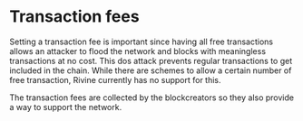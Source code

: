 # Transaction fees

Setting a transaction fee is important since having all free transactions allows an attacker to flood the network and blocks with meaningless transactions at no cost.
This dos attack prevents regular transactions to get included in the chain.
While there are schemes to allow a certain number of free transaction, Rivine currently has no support for this. 

The transaction fees are collected by the blockcreators so they also provide a way to support the network.